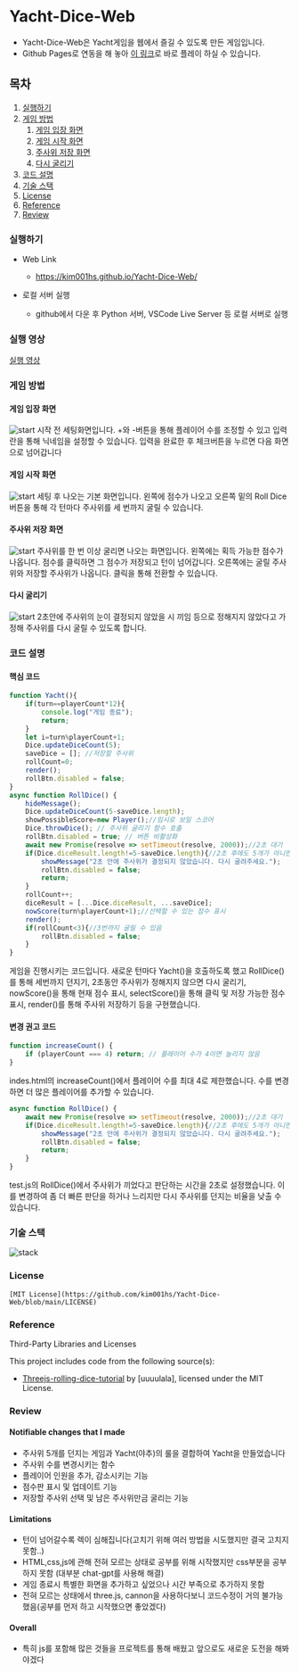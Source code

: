 # Yacht-Dice-Web
 - Yacht-Dice-Web은 Yacht게임을 웹에서 즐길 수 있도록 만든 게임입니다.
 - Github Pages로 연동을 해 놓아 [이 링크](https://kim001hs.github.io/Yacht-Dice-Web/)로 바로 플레이 하실 수 있습니다.


## 목차

1.  [실행하기](#실행하기)
2.  [게임 방법](#게임-방법)
    1.  [게임 입장 화면](#게임-입장-화면)
    2.  [게임 시작 화면](#게임-시작-화면)
    3.  [주사위 저장 화면](#주사위-저장-화면)
    4.  [다시 굴리기](#다시-굴리기)
3.  [코드 설명](#코드-설명)
4.  [기술 스택](#기술-스택)
5.  [License](#License)
6.  [Reference](#Reference)
7.  [Review](#review)

### 실행하기

-   Web Link
    -   https://kim001hs.github.io/Yacht-Dice-Web/

-   로컬 서버 실행
    -  github에서 다운 후 Python 서버, VSCode Live Server 등 로컬 서버로 실행


###  실행 영상

[실행 영상](https://youtu.be/ebhHvrGuSeA)
 

### 게임 방법

#### 게임 입장 화면

![start](image/start.png)
시작 전 세팅화면입니다. +와 -버튼을 통해 플레이어 수를 조정할 수 있고 입력란을 통해 닉네임을 설정할 수 있습니다. 
입력을 완료한 후 체크버튼을 누르면 다음 화면으로 넘어갑니다

#### 게임 시작 화면

![start](image/diceStart.png)
세팅 후 나오는 기본 화면입니다. 왼쪽에 점수가 나오고 오른쪽 밑의 Roll Dice버튼을 통해 각 턴마다 주사위를 세 번까지 굴릴 수 있습니다. 

#### 주사위 저장 화면

![start](image/saveDice.png)
주사위를 한 번 이상 굴리면 나오는 화면입니다. 왼쪽에는 획득 가능한 점수가 나옵니다. 점수를 클릭하면 그 점수가 저장되고 턴이 넘어갑니다.
오른쪽에는 굴릴 주사위와 저장할 주사위가 나옵니다. 클릭을 통해 전환할 수 있습니다.

#### 다시 굴리기

![start](image/reRoll.png)
2초안에 주사위의 눈이 결정되지 않았을 시 끼임 등으로 정해지지 않았다고 가정해 주사위를 다시 굴릴 수 있도록 합니다.


### 코드 설명

#### 핵심 코드
```javascript
function Yacht(){
    if(turn==playerCount*12){
        console.log("게임 종료");
        return;
    }
    let i=turn%playerCount+1;
    Dice.updateDiceCount(5);
    saveDice = []; //저장할 주사위
    rollCount=0;
    render();
    rollBtn.disabled = false;
}
async function RollDice() {
    hideMessage();
    Dice.updateDiceCount(5-saveDice.length);
    showPossibleScore=new Player();//임시로 보일 스코어
    Dice.throwDice(); // 주사위 굴리기 함수 호출
    rollBtn.disabled = true; // 버튼 비활성화
    await new Promise(resolve => setTimeout(resolve, 2000));//2초 대기
    if(Dice.diceResult.length!=5-saveDice.length){//2초 후에도 5개가 아니면 겹친거라 간주하고 다시 굴리기 버튼 활성화
        showMessage("2초 안에 주사위가 결정되지 않았습니다. 다시 굴려주세요.");
        rollBtn.disabled = false;
        return;
    }
    rollCount++;
    diceResult = [...Dice.diceResult, ...saveDice];
    nowScore(turn%playerCount+1);//선택할 수 있는 점수 표시
    render();
    if(rollCount<3){//3번까지 굴릴 수 있음
        rollBtn.disabled = false;
    }
}
```
게임을 진행시키는 코드입니다. 새로운 턴마다 Yacht()을 호출하도록 했고 RollDice()를 통해 세번까지 던지기, 2초동안 주사위가 정해지지 않으면 다시 굴리기, nowScore()을 통해 현재 점수 표시, selectScore()을 통해 클릭 및 저장 가능한 점수 표시, render()를 통해 주사위 저장하기 등을 구현했습니다.

#### 변경 권고 코드
```javascript
function increaseCount() {
    if (playerCount === 4) return; // 플레이어 수가 4이면 늘리지 않음
}
```
indes.html의 increaseCount()에서 플레이어 수를 최대 4로 제한했습니다. 수를 변경하면 더 많은 플레이어를 추가할 수 있습니다.

```javascript
async function RollDice() {
    await new Promise(resolve => setTimeout(resolve, 2000));//2초 대기
    if(Dice.diceResult.length!=5-saveDice.length){//2초 후에도 5개가 아니면 겹친거라 간주하고 다시 굴리기 버튼 활성화
        showMessage("2초 안에 주사위가 결정되지 않았습니다. 다시 굴려주세요.");
        rollBtn.disabled = false;
        return;
    }
}
```
test.js의 RollDice()에서 주사위가 끼었다고 판단하는 시간을 2초로 설정했습니다. 이를 변경하여 좀 더 빠른 판단을 하거나 느리지만 다시 주사위를 던지는 비율을 낮출 수 있습니다.

### 기술 스택
![stack](image/stack.png)


### License
    [MIT License](https://github.com/kim001hs/Yacht-Dice-Web/blob/main/LICENSE)


### Reference
Third-Party Libraries and Licenses

This project includes code from the following source(s):

- [Threejs-rolling-dice-tutorial](https://github.com/uuuulala/Threejs-rolling-dice-tutorial/tree/master) by [uuuulala], licensed under the MIT License.

### Review

#### Notifiable changes that I made
- 주사위 5개를 던지는 게임과 Yacht(야추)의 룰을 결합하여 Yacht을 만들었습니다
- 주사위 수를 변경시키는 함수
- 플레이어 인원을 추가, 감소시키는 기능
- 점수판 표시 및 업데이트 기능
- 저장할 주사위 선택 및 남은 주사위만금 굴리는 기능

#### Limitations
- 턴이 넘어갈수록 렉이 심해집니다(고치기 위해 여러 방법을 시도했지만 결국 고치지 못함..)
- HTML,css,js에 관해 전혀 모르는 상태로 공부를 위해 시작했지만 css부분을 공부 하지 못함 (대부분 chat-gpt를 사용해 해결)
- 게임 종료시 특별한 화면을 추가하고 싶었으나 시간 부족으로 추가하지 못함
- 전혀 모르는 상태에서 three.js, cannon을 사용하다보니 코드수정이 거의 불가능했음(공부를 먼저 하고 시작했으면 좋았겠다)

#### Overall
- 특히 js를 포함해 많은 것들을 프로젝트를 통해 배웠고 앞으로도 새로운 도전을 해봐야겠다
